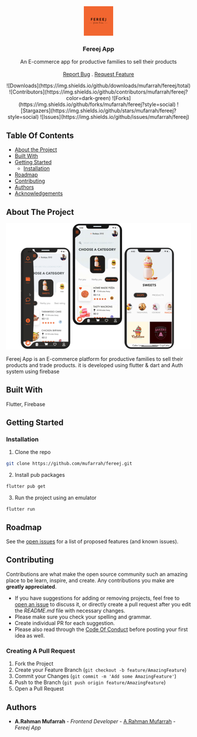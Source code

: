 <br/>
<p align="center">
  <a href="https://github.com/mufarrah/fereej">
    <img src="assets/fereej_logo.png" alt="Logo" width="80" height="80">
  </a>

  <h3 align="center">Fereej App</h3>

  <p align="center">
    An E-commerce app for productive families to sell their products
    <br/>
    <br/>
    <a href="https://github.com/mufarrah/fereej/issues">Report Bug</a>
    .
    <a href="https://github.com/mufarrah/fereej/issues">Request Feature</a>
  </p>
</p>

<div style="text-align:center;">
![Downloads](https://img.shields.io/github/downloads/mufarrah/fereej/total) ![Contributors](https://img.shields.io/github/contributors/mufarrah/fereej?color=dark-green) ![Forks](https://img.shields.io/github/forks/mufarrah/fereej?style=social) ![Stargazers](https://img.shields.io/github/stars/mufarrah/fereej?style=social) ![Issues](https://img.shields.io/github/issues/mufarrah/fereej)
</div>

## Table Of Contents

- [About the Project](#about-the-project)
- [Built With](#built-with)
- [Getting Started](#getting-started)
  - [Installation](#installation)
- [Roadmap](#roadmap)
- [Contributing](#contributing)
- [Authors](#authors)
- [Acknowledgements](#acknowledgements)

## About The Project

![Screen Shot](assets/Onboarding.png)

Fereej App is an E-commerce platform for productive families to sell their products and trade products. it is developed using flutter & dart and Auth system using firebase

## Built With

Flutter, Firebase

## Getting Started

### Installation

1. Clone the repo

```sh
git clone https://github.com/mufarrah/fereej.git
```

2. Install pub packages

```sh
flutter pub get
```

3. Run the project using an emulator

```JS
flutter run
```

## Roadmap

See the [open issues](https://github.com/mufarrah/fereej/issues) for a list of proposed features (and known issues).

## Contributing

Contributions are what make the open source community such an amazing place to be learn, inspire, and create. Any contributions you make are **greatly appreciated**.

- If you have suggestions for adding or removing projects, feel free to [open an issue](https://github.com/mufarrah/fereej/issues/new) to discuss it, or directly create a pull request after you edit the _README.md_ file with necessary changes.
- Please make sure you check your spelling and grammar.
- Create individual PR for each suggestion.
- Please also read through the [Code Of Conduct](https://github.com/mufarrah/fereej/blob/main/CODE_OF_CONDUCT.md) before posting your first idea as well.

### Creating A Pull Request

1. Fork the Project
2. Create your Feature Branch (`git checkout -b feature/AmazingFeature`)
3. Commit your Changes (`git commit -m 'Add some AmazingFeature'`)
4. Push to the Branch (`git push origin feature/AmazingFeature`)
5. Open a Pull Request

## Authors

- **A.Rahman Mufarrah** - _Frontend Developer_ - [A.Rahman Mufarrah](https://github.com/mufarrah) - _Fereej App_
